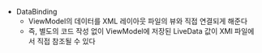 - DataBinding
	- ViewModel의 데이터를 XML 레이아웃 파일의 뷰와 직접 연결되게 해준다
	- 즉, 별도의 코드 작성 없이 ViewModel에 저장된 LiveData 값이 XMl 파일에서 직접 참조될 수 있다

